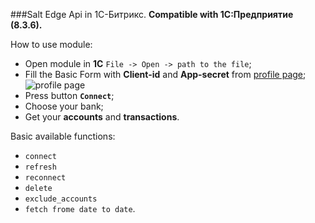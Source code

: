 ###Salt Edge Api in 1C-Битрикс.
**Compatible with 1С:Предприятие (8.3.6).**

How to use module:
- Open module in **1C** `File -> Open -> path to the file`;
- Fill the Basic Form with **Client-id** and **App-secret** from [profile page](https://www.saltedge.com/clients/profile/secrets);
![profile page](https://cloud.githubusercontent.com/assets/11814972/10909460/1611f0c8-8242-11e5-80c6-22650a118de0.jpg)
- Press button **`Connect`**;
- Choose your bank;
- Get your __accounts__ and __transactions__.

Basic available functions:
- `connect`
- `refresh`
- `reconnect`
- `delete`
- `exclude_accounts`
- `fetch frome date to date`.

